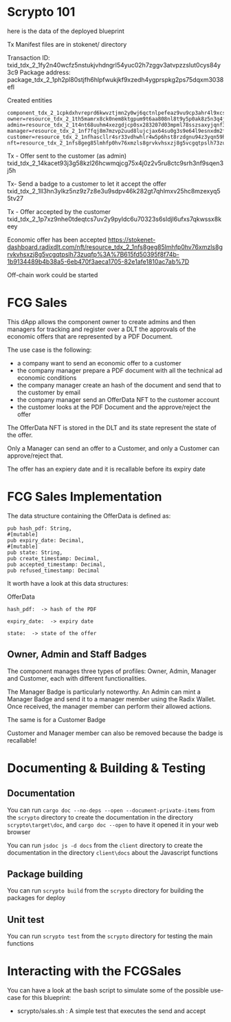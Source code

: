 # Scrypto 101

here is the data of the deployed blueprint

Tx Manifest files are in stokenet/ directory

Transaction ID: txid_tdx_2_1fy2n40wcfz5nstukjvhdngrl54yuc02h7zggv3atvpzzslut0cys84y3c9
Package address: package_tdx_2_1ph2pl80stjfh6hlpfwukjkf9xzedh4ygprspkg2ps75dqxm3038efl

Created entities

    component_tdx_2_1cpkdxhvreprd6kwvztjmn2y0wj6qctnlpefeaz9vu9cp3ahr4l9xcs
    owner=resource_tdx_2_1th5mamrx8ck0nem8ktgpum9t6aa808nl8t9y5p0ak8z5n3q4jxefa9
    admin=resource_tdx_2_1t4nt68uuhm4xezgdjcp0sx283207d03mpml78sszsaxyjqnf3t2lep
    manager=resource_tdx_2_1nf7fqj8m7mzvp2uud8lujcjax64su0g3s9e64l9esnxdm2fd489p54
    customer=resource_tdx_2_1nfhascllr4sr33vdhwhlr4w5p6hst8rzdgnu94z3yqn59hrt9yhwjc
    nft=resource_tdx_2_1nfs8geg85lmhfp0hv76xmzls8grvkvhsxzj8g5vcgqtpslh73zuqfp

Tx - Offer sent to the customer (as admin)
    txid_tdx_2_14kacet93j3g58kzl26hcwmqjcg75x4j0z2v5ru8ctc9srh3nf9sqen3j5h

Tx- Send a badge to a customer to let it accept the offer
    txid_tdx_2_1ll3hn3ylkz5nz9z7z8e3u9sdpv46k282gt7qhlmxv25hc8mzexyq55tv27

Tx - Offer accepted by the customer 
    txid_tdx_2_1p7xz9nhe0tdeqtcs7uv2y9pyldc6u70323s6sldjl6ufxs7qkwssx8keey

Economic offer has been accepted 
https://stokenet-dashboard.radixdlt.com/nft/resource_tdx_2_1nfs8geg85lmhfp0hv76xmzls8grvkvhsxzj8g5vcgqtpslh73zuqfp%3A%7B615fd50395f8f74b-1b9134489b4b38a5-6eb470f3aeca1705-82e1afe1810ac7ab%7D

Off-chain work could be started


# FCG Sales

This dApp allows the component owner to create admins and then managers for tracking and register over a DLT the approvals of the economic offers that are represented by a PDF Document.

The use case is the following:
- a company want to send an economic offer to a customer
- the company manager prepare a PDF document with all the technical ad economic conditions
- the company manager create an hash of the document and send that to the customer by email
- the company manager send an OfferData NFT to the customer account
- the customer looks at the PDF Document and the approve/reject the offer

The OfferData NFT is stored in the DLT and its state represent the state of the offer.

Only a Manager can send an offer to a Customer, and only a Customer can approve/reject that.

The offer has an expiery date and it is recallable before its expiry date

# FCG Sales Implementation

The data structure containing the OfferData is defined as:

    pub hash_pdf: String,
    #[mutable]
    pub expiry_date: Decimal,
    #[mutable]
    pub state: String,    
    pub create_timestamp: Decimal,
    pub accepted_timestamp: Decimal,
    pub refused_timestamp: Decimal     

It worth have a look at this data structures:

OfferData

    hash_pdf:  -> hash of the PDF

    expiry_date:  -> expiry date

    state:  -> state of the offer


## Owner, Admin and Staff Badges

The component manages three types of profiles: Owner, Admin, Manager and Customer, each with different functionalities.

The Manager Badge is particularly noteworthy. An Admin can mint a Manager Badge and send it to a manager member using the Radix Wallet. 
Once received, the manager member can perform their allowed actions.

The same is for a Customer Badge

Customer and Manager member can also be removed because the badge is recallable!

# Documenting & Building & Testing

## Documentation 

You can run `cargo doc --no-deps --open --document-private-items` from the `scrypto` directory to create the documentation in the directory `scrypto\target\doc`, and `cargo doc --open` to have it opened it in your web browser

You can run `jsdoc js -d docs` from the `client` directory to create the documentation in the directory `client\docs` about the Javascript functions

## Package building

You can run `scrypto build` from the `scrypto` directory for building the packages for deploy

## Unit test

You can run `scrypto test` from the `scrypto` directory for testing the main functions


# Interacting with the FCGSales

You can have a look at the bash script to simulate some of the possible use-case for this blueprint:

 - scrypto/sales.sh : A simple test that executes the send and accept 


